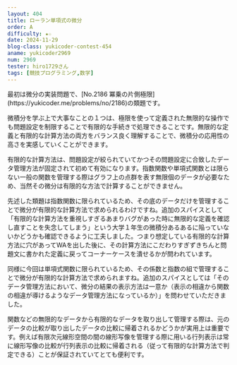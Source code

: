 ```yaml
---
layout: 404
title: ローラン単項式の微分
order: A
difficulty: ★☆
date: 2024-11-29
blog-class: yukicoder-contest-454
aname: yukicoder2969
num: 2969
tester: hiro1729さん
tags: [競技プログラミング,数学]
---
```


<p>
最初は微分の実装問題で、[No.2186 冪乗の片側極限](https://yukicoder.me/problems/no/2186)の類題です。
</p>
<p>
微積分を学ぶ上で大事なことの１つは、極限を使って定義された無限的な操作でも問題設定を制限することで有限的な手続きで処理できることです。無限的な定義と有限的な計算方法の両方をバランス良く理解することで、微積分の応用性の高さを実感していくことができます。
</p>
<p>
有限的な計算方法は、問題設定が絞られていてかつその問題設定に合致したデータ管理方法が固定されて初めて有効になります。指数関数や単項式関数とは限らない一般の関数を管理する際はグラフ上の点群を表す無限個のデータが必要なため、当然その微分は有限的な方法で計算することができません。
</p>
<p>
先述した類題は指数関数に限られているため、その底のデータだけを管理することで微分が有限的な計算方法で求められるわけですね。追加のスパイスとして「有限的な計算方法を重視しすぎるあまりバグがあった時に無限的な定義を確認し直すことを失念してしまう」という大学１年生の微積分あるあるに陥っていないかどうかも確認できるように工夫しました。つまり想定している有限的な計算方法に穴があってWAを出した後に、その計算方法にこだわりすぎずきちんと問題文に書かれた定義に戻ってコーナーケースを潰せるかが問われています。
</p>
<p>
同様に今回は単項式関数に限られているため、その係数と指数の組で管理することで微分が有限的な計算方法で求められますね。追加のスパイスとしては「そのデータ管理方法において、微分の結果の表示方法は一意か（表示の相違から関数の相違が導けるようなデータ管理方法になっているか）」を問わせていただきました。
</p>
<p>
関数などの無限的なデータから有限的なデータを取り出して管理する際は、元のデータの比較が取り出したデータの比較に帰着されるかどうかが実用上は重要です。例えば有限次元線形空間の間の線形写像を管理する際に用いる行列表示は常に線形写像の比較が行列表示の比較に帰着される（従って有限的な計算方法で判定できる）ことが保証されていてとても便利です。
</p>
